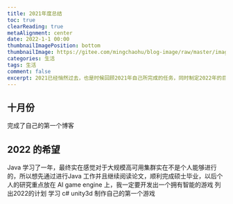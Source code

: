 ```yaml
---
title: 2021年度总结
toc: true
clearReading: true
metaAlignment: center
date: 2022-1-1 00:00
thumbnailImagePosition: bottom
thumbnailImage: https://gitee.com/mingchaohu/blog-image/raw/master/image/2022-blog.png
categories: 生活
tags: 生活
comment: false
excerpt: 2021已经悄然过去，也是时候回顾2021年自己所完成的任务，同时制定2022年的目标啦
---
```


## 十月份

完成了自己的第一个博客


## 2022 的希望
Java 学习了一年，最终实在感觉对于大规模高可用集群实在不是个人能够进行的，所以想先通过进行Java 工作并且继续阅读论文，顺利完成硕士毕业，以后个人的研究重点放在 AI game engine 上，我一定要开发出一个拥有智能的游戏
列出2022的计划
学习 c#
unity3d
制作自己的第一个游戏